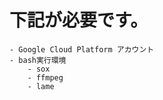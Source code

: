  # 下記が必要です。
    - Google Cloud Platform アカウント
    - bash実行環境
        - sox
        - ffmpeg
        - lame

